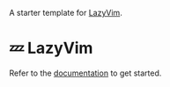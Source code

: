 A starter template for [LazyVim](https://github.com/LazyVim/LazyVim).
# 💤 LazyVim

Refer to the [documentation](https://lazyvim.github.io/installation) to get started.
